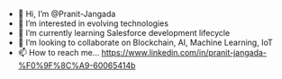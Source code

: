 - 👋 Hi, I’m @Pranit-Jangada
- 👀 I’m interested in evolving technologies 
- 🌱 I’m currently learning Salesforce development lifecycle 
- 💞️ I’m looking to collaborate on Blockchain, AI, Machine Learning, IoT
- 📫 How to reach me... https://www.linkedin.com/in/pranit-jangada-%F0%9F%8C%A9-60065414b

<!---
Pranit-Jangada/Pranit-Jangada is a ✨ special ✨ repository because its `README.md` (this file) appears on your GitHub profile.
You can click the Preview link to take a look at your changes.
--->
